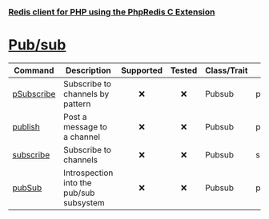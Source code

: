 ### [Redis client for PHP using the PhpRedis C Extension](../README.md)
# [Pub/sub](docs/pubsub.md)

|Command                    |Description                                |Supported  |Tested     |Class/Trait    |Method     |
|---                        |---                                        |:-:        |:-:        |---            |---        |
|[pSubscribe](#pSubscribe)  |Subscribe to channels by pattern           |:x:        |:x:        |Pubsub         |pSubscribe |
|[publish](#publish)        |Post a message to a channel                |:x:        |:x:        |Pubsub         |publish    |
|[subscribe](#subscribe)    |Subscribe to channels                      |:x:        |:x:        |Pubsub         |subscribe  |
|[pubSub](#pubSub)          |Introspection into the pub/sub subsystem   |:x:        |:x:        |Pubsub         |pubSub     |
